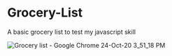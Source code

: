 # Grocery-List
A basic grocery list to test my javascript skill

![Grocery list - Google Chrome 24-Oct-20 3_51_18 PM](https://user-images.githubusercontent.com/66129867/97085604-52d95b00-1616-11eb-8ba3-3166b74d17c0.png)
